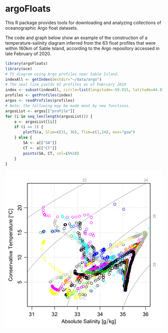 # argoFloats

This R package provides tools for downloading and analyzing collections of
oceanographic Argo float datasets.

The code and graph below show an example of the construction of a
temperature-salinity diagram inferred from the 63 float profiles that were
within 160km of Sable Island, according to the Argo repository accessed in late
February of 2020.
```R
library(argoFloats)
library(oce)
# TS diagram using Argo profiles near Sable Island.
indexAll <- getIndex(destdir="~/data/argo")
# The next line yields 63 profiles as of February 2020
index <- subset(indexAll, circle=list(longitude=-59.915, latitude=44.934, radius=180))
profiles <- getProfiles(index)
argos <- readProfiles(profiles)
# Note: the following may be made moot by new functions.
argosList <- argos[["profile"]]
for (i in seq_len(length(argosList))) {
    a <- argosList[[i]]
    if (i == 1) {
        plotTS(a, Slim=c(31, 36), Tlim=c(1,24), eos="gsw")
    } else {
        SA <- a[["SA"]]
        CT <- a[["CT"]]
        points(SA, CT, col=i%%10)
    }
}
```

![Sample TS plot.](exampleTS.png)

